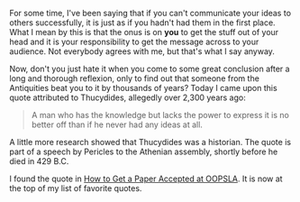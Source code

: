 For some time, I've been saying that if you can't communicate your ideas to
others successfully, it is just as if you hadn't had them in the first place.
What I mean by this is that the onus is on **you** to get the stuff out of
your head and it is your responsibility to get the message across to your
audience.  Not everybody agrees with me, but that's what I say anyway.

Now, don't you just hate it when you come to some great conclusion after a
long and thorough reflexion, only to find out that someone from the Antiquities
beat you to it by thousands of years?  Today I came upon this quote attributed
to Thucydides, allegedly over 2,300 years ago:

> A man who has the knowledge but lacks the power to express it is no better off
> than if he never had any ideas at all.

A little more research showed that Thucydides was a historian.  The quote is
part of a speech by Pericles to the Athenian assembly, shortly before he died
in 429 B.C.

I found the quote in
[How to Get a Paper Accepted at OOPSLA](http://www.acm.org/sigplan/oopsla/oopsla96/how93.html).
It is now at the top of my list of favorite quotes.
